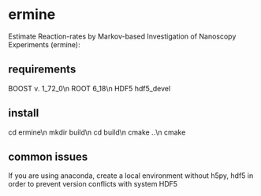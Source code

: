 # ermine
Estimate Reaction-rates by Markov-based Investigation of Nanoscopy Experiments (ermine):

## requirements
BOOST v. 1_72_0\n
ROOT 6_18\n
HDF5 hdf5_devel

## install
cd ermine\n
mkdir build\n
cd build\n
cmake ..\n
cmake

## common issues
If you are using anaconda, create a local environment without h5py, hdf5 in order to prevent version conflicts with system HDF5

